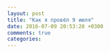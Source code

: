 ```yaml
---
layout: post
title: "Как я провёл 9 июля"
date: 2016-07-09 20:53:28 +0300
comments: true
categories: 
---
```


